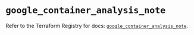 # `google_container_analysis_note`

Refer to the Terraform Registry for docs: [`google_container_analysis_note`](https://registry.terraform.io/providers/hashicorp/google/5.24.0/docs/resources/container_analysis_note).
